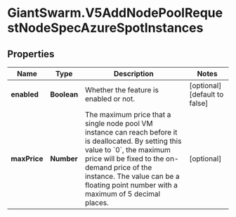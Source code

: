 # GiantSwarm.V5AddNodePoolRequestNodeSpecAzureSpotInstances

## Properties
Name | Type | Description | Notes
------------ | ------------- | ------------- | -------------
**enabled** | **Boolean** | Whether the feature is enabled or not.  | [optional] [default to false]
**maxPrice** | **Number** | The maximum price that a single node pool VM instance can reach before it is deallocated. By setting this value to &#x60;0&#x60;, the maximum price will be fixed to the on-demand price of the instance. The value can be a floating point number with a maximum of 5 decimal places.  | [optional] 


